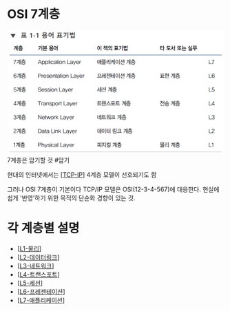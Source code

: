 # OSI 7계층

![가장 중요한 표](../attachments/2022-09-14-17-31-45.png)
7계층은 암기할 것 #암기

현대의 인터넷에서는 [[TCP-IP]] 4계층 모델이 선호되기도 함 

그러나 OSI 7계층이 기본이다
TCP/IP 모델은 OSI(12-3-4-567)에 대응한다. 
현실에 쉽게 '반영'하기 위한 목적의 단순화 경향이 있는 것. 

# 각 계층별 설명
- [[L1-물리]]
- [[L2-데이터링크]]
- [[L3-네트워크]]
- [[L4-트랜스포트]]
- [[L5-세션]]
- [[L6-프레젠테이션]]
- [[L7-애플리케이션]]

[//begin]: # "Autogenerated link references for markdown compatibility"
[TCP-IP]: TCP-IP "TCP-IP"
[L1-물리]: L1-물리 "L1-물리"
[L2-데이터링크]: L2-데이터링크 "L2-데이터링크"
[L3-네트워크]: L3-네트워크 "L3-네트워크"
[L4-트랜스포트]: L4-트랜스포트 "L4-트랜스포트"
[L5-세션]: L5-세션 "L5-세션"
[L6-프레젠테이션]: L6-프레젠테이션 "L6-프레젠테이션"
[L7-애플리케이션]: L7-애플리케이션 "L7-애플리케이션"
[//end]: # "Autogenerated link references"